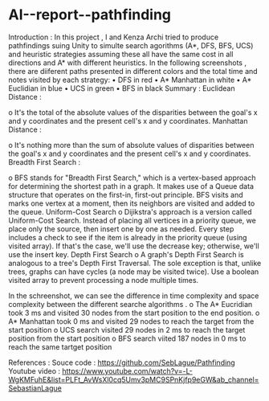 # AI--report--pathfinding  
Introduction :
In this project , I and Kenza Archi tried to produce pathfindings suing Unity to simulte search agorithms  (A*, DFS, BFS, UCS) and heuristic strategies assuming these all have the same cost in all directions and A* with different heuristics.
In the following screenshots , there are diiferent paths  presented in different colors and the total time and notes visited by each strategy: 
•	DFS in red 
•	A* Manhattan in white 
•	A* Euclidian in blue
•	UCS in green 
•	BFS in black 
Summary : 
 Euclidean Distance : 

o	It's the total of the absolute values of the disparities between the goal's x and y coordinates and the present cell's x and y coordinates.
Manhattan Distance :  

o	It's nothing more than the sum of absolute values of disparities between the goal's x and y coordinates and the present cell's x and y coordinates.
Breadth First Search : 

o	BFS stands for "Breadth First Search," which is a vertex-based approach for determining the shortest path in a graph. It makes use of a Queue data structure that operates on the first-in, first-out principle. BFS visits and marks one vertex at a moment, then its neighbors are visited and added to the queue.
Uniform-Cost Search
o	Dijikstra's approach is a version called Uniform-Cost Search. Instead of placing all vertices in a priority queue, we place only the source, then insert one by one as needed. Every step includes a check to see if the item is already in the priority queue (using visited array). If that's the case, we'll use the decrease key; otherwise, we'll use the insert key.
Depth First Search
o	A graph's Depth First Search is analogous to a tree's Depth First Traversal. The sole exception is that, unlike trees, graphs can have cycles (a node may be visited twice). Use a boolean visited array to prevent processing a node multiple times.






 

In the schreenshot, we can see the difference in time complexity and space complexity between the different searche algorithms .
o	The A* Eucridian took 3 ms and visited 30 nodes from the start position to the end position.
o	A* Manhattan took 0 ms and visited 29 nodes to reach the target from the start position 
o	UCS search visited 29 nodes in 2 ms to reach the target position from the start position
o	BFS search viited 187 nodes in 0 ms to reach the same tartget position
 
 
 

References : 
Souce code : https://github.com/SebLague/Pathfinding
Youtube video : https://www.youtube.com/watch?v=-L-WgKMFuhE&list=PLFt_AvWsXl0cq5Umv3pMC9SPnKjfp9eGW&ab_channel=SebastianLague

